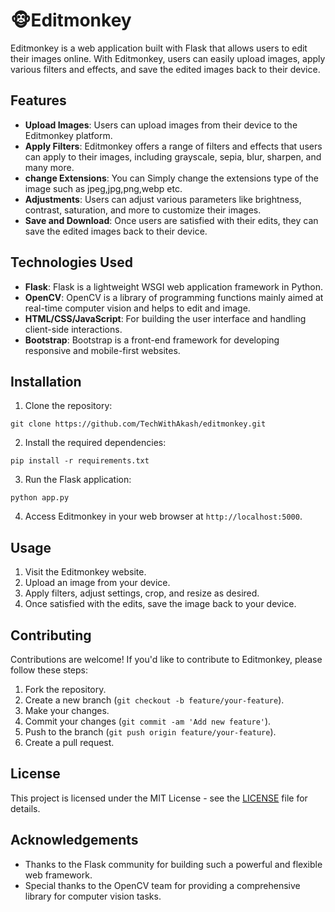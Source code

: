 
# 🐵Editmonkey 

Editmonkey is a web application built with Flask that allows users to edit their images online. With Editmonkey, users can easily upload images, apply various filters and effects, and save the edited images back to their device.

## Features

- **Upload Images**: Users can upload images from their device to the Editmonkey platform.
- **Apply Filters**: Editmonkey offers a range of filters and effects that users can apply to their images, including grayscale, sepia, blur, sharpen, and many more.
- **change Extensions**: You can Simply change the extensions type of the image such as jpeg,jpg,png,webp etc.
- **Adjustments**: Users can adjust various parameters like brightness, contrast, saturation, and more to customize their images.
- **Save and Download**: Once users are satisfied with their edits, they can save the edited images back to their device.

## Technologies Used

- **Flask**: Flask is a lightweight WSGI web application framework in Python.
- **OpenCV**: OpenCV is a library of programming functions mainly aimed at real-time computer vision and helps to edit and image.
- **HTML/CSS/JavaScript**: For building the user interface and handling client-side interactions.
- **Bootstrap**: Bootstrap is a front-end framework for developing responsive and mobile-first websites.

## Installation

1. Clone the repository:

```
git clone https://github.com/TechWithAkash/editmonkey.git
```

2. Install the required dependencies:

```
pip install -r requirements.txt
```

3. Run the Flask application:

```
python app.py
```

4. Access Editmonkey in your web browser at `http://localhost:5000`.

## Usage

1. Visit the Editmonkey website.
2. Upload an image from your device.
3. Apply filters, adjust settings, crop, and resize as desired.
4. Once satisfied with the edits, save the image back to your device.

## Contributing

Contributions are welcome! If you'd like to contribute to Editmonkey, please follow these steps:

1. Fork the repository.
2. Create a new branch (`git checkout -b feature/your-feature`).
3. Make your changes.
4. Commit your changes (`git commit -am 'Add new feature'`).
5. Push to the branch (`git push origin feature/your-feature`).
6. Create a pull request.

## License

This project is licensed under the MIT License - see the [LICENSE](LICENSE) file for details.

## Acknowledgements

- Thanks to the Flask community for building such a powerful and flexible web framework.
- Special thanks to the OpenCV team for providing a comprehensive library for computer vision tasks.

